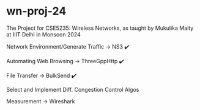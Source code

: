 # wn-proj-24
The Project for CSE5235: Wireless Networks, as taught by Mukulika Maity at IIIT Delhi in Monsoon 2024


Network Environment/Generate Traffic -> NS3 ✔️

Automating Web Browsing -> ThreeGppHttp ✔️

File Transfer -> BulkSend ✔️

Select and Implement Diff. Congestion Control Algos

Measurement -> Wireshark
